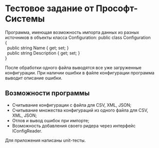 # Тестовое задание от Прософт-Системы
Программа, имеющая возможность импорта данных из разных источников в объекты класса Configuration:
public class Configuration  
{  
&ensp;public string Name { get; set; }  
&ensp;public string Description { get; set; }  
}  

После обработки одного файла выводятся все уже загруженные конфигурации.
При наличии ошибки в файле конфигурации программа выводит описание ошибки. 

## Возможности программы
* Считывание конфигурации с файла для CSV, XML, JSON;
* Считывание множества конфигураций из одного файла для CSV, XML, JSON;
* Отлов и вывод ошибок при импорте;
* Возможность добавления своего ридера через интерфейс IConfigReader.

Для приложения написаны unit-тесты.
